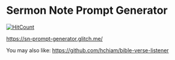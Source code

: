 # Sermon Note Prompt Generator

[![HitCount](http://hits.dwyl.com/hchiam/sn-prompt-generator.svg)](http://hits.dwyl.com/hchiam/sn-prompt-generator)

https://sn-prompt-generator.glitch.me/

You may also like: https://github.com/hchiam/bible-verse-listener
